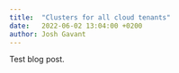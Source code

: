 ```yaml
---
title:  "Clusters for all cloud tenants"
date:   2022-06-02 13:04:00 +0200
author: Josh Gavant 
---
```


Test blog post.